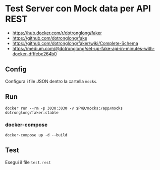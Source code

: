 # Test Server con Mock data per API REST

- https://hub.docker.com/r/dotronglong/faker
- https://github.com/dotronglong/fake
- https://github.com/dotronglong/faker/wiki/Complete-Schema
- https://medium.com/@dotronglong/set-up-fake-api-in-minutes-with-docker-dfffebe264b0


## Config

Configura i file JSON dentro la cartella `mocks`.


## Run 

`docker run --rm -p 3030:3030 -v $PWD/mocks:/app/mocks dotronglong/faker:stable`

### docker-compose

`docker-compose up -d --build`


## Test 

Esegui il file `test.rest`

